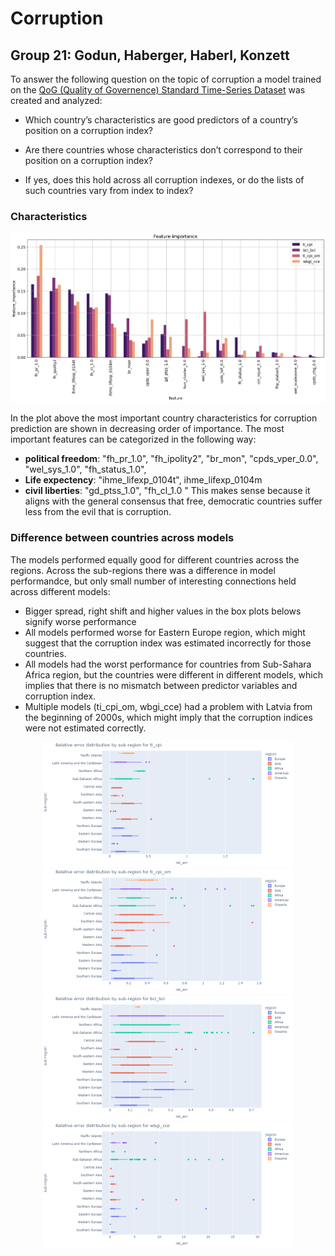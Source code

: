 # Corruption
## Group 21: Godun, Haberger, Haberl, Konzett

To answer the following question on the topic of corruption a model trained on the [QoG (Quality of Governence) Standard Time-Series Dataset](https://www.gu.se/en/quality-government/qog-data/data-downloads/standard-dataset) was created and analyzed: 

- Which country’s characteristics are good predictors of a country’s position on a corruption index?

- Are there countries whose characteristics don’t correspond to their position on a corruption index?

- If yes, does this hold across all corruption indexes, or do the lists of such countries vary from index to index?

### Characteristics

![](img/feature.png)

In the plot above the most important country characteristics for corruption prediction are shown in decreasing order of importance. 
The most important features can be categorized in the following way:
- __political freedom__: "fh_pr_1.0", "fh_ipolity2", "br_mon", "cpds_vper_0.0", "wel_sys_1.0", "fh_status_1.0", 
- __Life expectency__: "ihme_lifexp_0104t", ihme_lifexp_0104m
- __civil liberties__: "gd_ptss_1.0", "fh_cl_1.0 "
This makes sense because it aligns with the general consensus that free, democratic countries suffer less from the evil that is corruption.

### Difference between countries across models

The models performed equally good for different countries across the regions. Across the sub-regions there was a difference in model performandce, but only small number of interesting connections held across different models:
- Bigger spread, right shift and higher values in the box plots belows signify worse performance
- All models performed worse for Eastern Europe region, which might suggest that the corruption index was estimated incorrectly for those countries.
- All models had the worst performance for countries from Sub-Sahara Africa region, but the countries were different in different models, which implies that there is no mismatch between predictor variables and corruption index.
- Multiple models (ti_cpi_om, wbgi_cce) had a problem with Latvia from the beginning of 2000s, which might imply that the corruption indices were not estimated correctly.


<center>
    <p>
    <img src="img/rel_err_dist_sub_region_ti_cpi" width="400" />
    <img src="img/rel_err_dist_sub_region_ti_cpi_om" width="400" /> 
    <img src="img/rel_err_dist_sub_region_bci_bci" width="400" />
    <img src="img/rel_err_dist_sub_region_wbgi_cce" width="400" /> 
    </p>
</center>
